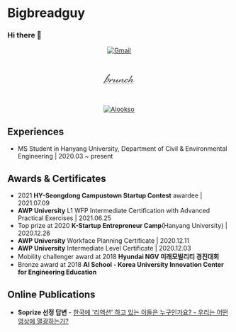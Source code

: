 # Bigbreadguy

### Hi there 👋

<div align=center>

[![Gmail](https://img.shields.io/static/v1?style=for-the-badge&message=Gmail&color=EA4335&logo=Gmail&logoColor=FFFFFF&label=)](mailto:schadenlim@gmail.com)

</br>

[<img src="./assets/logo_brunch_crop.png">](https://brunch.co.kr/@come162003)

</br>

[![Alookso](https://alook.so/assets/union-black-4b2a377fcf3fb369d0e0ef9e9b976baba66dd70e9e4f32568b2e1d23c20b281a.svg)](https://alook.so/users/xgvtyo) 

</div>

## Experiences
- MS Student in Hanyang University, Department of Civil & Environmental Engineering | 2020.03 ~ present

## Awards & Certificates
- 2021 **HY-Seongdong Campustown Startup Contest** awardee | 2021.07.09
- **AWP University** L1 WFP Intermediate Certification with Advanced Practical Exercises | 2021.06.25
- Top prize at 2020 **K-Startup Entrepreneur Camp**(Hanyang University) | 2020.12.26
- **AWP University** Workface Planning Certificate | 2020.12.11
- **AWP University** Intermediate Level Certificate | 2020.12.03
- Mobility challenger award at 2018 **Hyundai NGV 미래모빌리티 경진대회**
- Bronze award at 2018 **AI School - Korea University Innovation Center for Engineering Education**

## Online Publications
- **Soprize 선정 답변** - [한국에 '리액션' 하고 있는 이들은 누구인가요? - 우리는 어떤 영상에 열광하는가?](https://soprize.so/answer/491)

<!--
**bigbreadguy/bigbreadguy** is a ✨ _special_ ✨ repository because its `README.md` (this file) appears on your GitHub profile.

Here are some ideas to get you started:

- 🔭 I’m currently working on ...
- 🌱 I’m currently learning ...
- 👯 I’m looking to collaborate on ...
- 🤔 I’m looking for help with ...
- 💬 Ask me about ...
- 📫 How to reach me: ...
- 😄 Pronouns: ...
- ⚡ Fun fact: ...
-->
